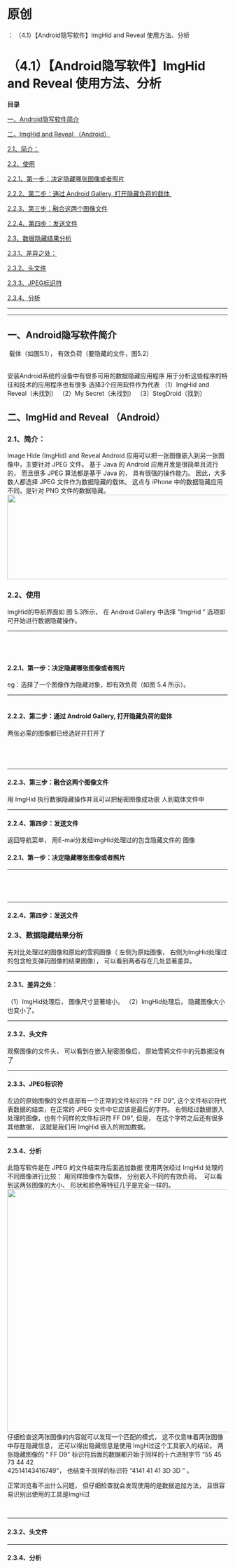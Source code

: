 # 原创
：  （4.1）【Android隐写软件】lmgHid and Reveal 使用方法、分析

# （4.1）【Android隐写软件】lmgHid and Reveal 使用方法、分析

**目录**

[一、Android隐写软件简介](#%E4%B8%80%E3%80%81Android%E9%9A%90%E5%86%99%E8%BD%AF%E4%BB%B6%E7%AE%80%E4%BB%8B)

[二、lmgHid and Reveal （Android）](#%E4%BA%8C%E3%80%81lmgHid%20and%20Reveal%20%EF%BC%88Android%EF%BC%89)

[2.1、简介：](#2.1%E3%80%81%E7%AE%80%E4%BB%8B%EF%BC%9A)

[2.2、使用](#2.2%E3%80%81%E4%BD%BF%E7%94%A8)

[2.2.1、第一步：决定隐藏哪张图像或者照片](#2.2.1%E3%80%81%E7%AC%AC%E4%B8%80%E6%AD%A5%EF%BC%9A%E5%86%B3%E5%AE%9A%E9%9A%90%E8%97%8F%E5%93%AA%E5%BC%A0%E5%9B%BE%E5%83%8F%E6%88%96%E8%80%85%E7%85%A7%E7%89%87)

[2.2.2、第二步：通过 Android Gallery, 打开隐藏负荷的载体 ](#2.2.2%E3%80%81%E7%AC%AC%E4%BA%8C%E6%AD%A5%EF%BC%9A%E9%80%9A%E8%BF%87%20Android%20Gallery%2C%20%E6%89%93%E5%BC%80%E9%9A%90%E8%97%8F%E8%B4%9F%E8%8D%B7%E7%9A%84%E8%BD%BD%E4%BD%93%C2%A0)

[2.2.3、第三步：融合这两个图像文件](#2.2.3%E3%80%81%E7%AC%AC%E4%B8%89%E6%AD%A5%EF%BC%9A%E8%9E%8D%E5%90%88%E8%BF%99%E4%B8%A4%E4%B8%AA%E5%9B%BE%E5%83%8F%E6%96%87%E4%BB%B6)

[2.2.4、第四步：发送文件](#2.2.4%E3%80%81%E7%AC%AC%E5%9B%9B%E6%AD%A5%EF%BC%9A%E5%8F%91%E9%80%81%E6%96%87%E4%BB%B6)

[2.3、数据隐藏结果分析](#2.3%E3%80%81%E6%95%B0%E6%8D%AE%E9%9A%90%E8%97%8F%E7%BB%93%E6%9E%9C%E5%88%86%E6%9E%90)

[2.3.1、差异之处：](#2.3.1%E3%80%81%E5%B7%AE%E5%BC%82%E4%B9%8B%E5%A4%84%EF%BC%9A)

[2.3.2、头文件](#2.3.2%E3%80%81%E5%A4%B4%E6%96%87%E4%BB%B6)

[2.3.3、JPEG标识符](#2.3.3%E3%80%81JPEG%E6%A0%87%E8%AF%86%E7%AC%A6)

[2.3.4、分析](#2.3.4%E3%80%81%E5%88%86%E6%9E%90)

---


---


## 一、Android隐写软件简介

> 
 载体（如图5.1）， 有效负荷（要隐藏的文件，图5.2）


<br/> 安装Android系统的设备中有很多可用的数据隐藏应用程序
用于分析这些程序的特征和技术的应用程序也有很多
选择3个应用软件作为代表
（1）ImgHid and Reveal（未找到）
（2）My Secret（未找到）
（3）StegDroid（找到）



## 二、lmgHid and Reveal （Android）

> 
<h3>2.1、简介：</h3>
Image Hide (ImgHid) and Reveal Android 应用可以把一张图像嵌入到另一张图像中，主要针对 JPEG 文件。
基于 Java 的 Android 应用开发是很简单且流行的， 而且很多 JPEG 算法都是基于 Java 的， 具有很强的操作能力。 因此，大多数人都选择 JPEG 文件作为数据隐藏的载体。
这点与 iPhone 中的数据隐藏应用不同，是针对 PNG 文件的数据隐藏。<br/><img alt="" height="193" src="https://img-blog.csdnimg.cn/2b92de7c41314e21ab9e582c456fc51e.png" width="1019"/>



> 
<h3>2.2、使用</h3>
ImgHid的导航界面如 图 5.3所示， 在 Android Gallery 中选择 "ImgHid ” 选项即可开始进行数据隐藏操作。

<hr/>
<h4><br/>  </h4>
<h4>2.2.1、第一步：决定隐藏哪张图像或者照片</h4>
eg：选择了一个图像作为隐藏对象，即有效负荷（如图 5.4 所示）。

<hr/>
<h4><br/>2.2.2、第二步：通过 Android Gallery, 打开隐藏负荷的载体 </h4>
两张必需的图像都已经选好并打开了

<h4><br/>  </h4>
<hr/>
<h4>2.2.3、第三步：融合这两个图像文件</h4>
用 ImgHid 执行数据隐藏操作并且可以把秘密图像成功嵌 人到载体文件中


<hr/>
<h4>2.2.4、第四步：发送文件</h4>
返回导航菜单， 用E-mai分发经ImgHid处理过的包含隐藏文件的 图像





#### 2.2.1、第一步：决定隐藏哪张图像或者照片

---


#### <br/>  

---


#### 2.2.4、第四步：发送文件

> 
<h3>2.3、数据隐藏结果分析</h3>
先对比处理过的图像和原始的雪鸦图像（ 左侧为原始图像， 右侧为lmgHid处理过的包含枪支弹药图像的结果图像）， 可以看到两者存在几处显著差异。

<hr/>

<h4>2.3.1、差异之处：</h4>
（1）lmgHid处理后， 图像尺寸显著缩小。
（2）ImgHid处理后， 隐藏图像大小也变小了。
<hr/>
<h4>2.3.2、头文件</h4>
观察图像的文件头， 可以看到在嵌入秘密图像后， 原始雪鸦文件中的元数据没有了

<hr/>
<h4>2.3.3、JPEG标识符</h4>
左边的原始图像的文件底部有一个正常的文件标识符 “ FF D9", 这个文件标识符代表数据的结束，在正常的 JPEG 文件中它应该是最后的字符。
右侧经过数据嵌入处理的图像，也有个同样的文件标识符 FF D9", 但是， 在这个字符之后还有很多其他数据， 这就是我们用 ImgHid 嵌入的附加数据。

<hr/>
<h4>2.3.4、分析</h4>
此隐写软件是在 JPEG 的文件结束符后面追加数据
使用两张经过 ImgHid 处理的不同图像进行比较：
用同样图像作为载体， 分别嵌入不同的有效负荷。 
可以看到这两张图像的大小、 形状和颜色等特征几乎是完全一样的。
<img alt="" height="555" src="https://img-blog.csdnimg.cn/81cc10bbe3cd46b9a85810f75b194873.png" width="848"/><br/> 仔细检查这两张图像的内容就可以发现一个匹配的模式， 这不仅意味着两张图像中存在隐藏信息， 还可以得出隐藏信息是使用 lmgH过这个工具嵌入的结论。
两张隐藏图像的 “ FF D9" 标识符后面的数据都开始于同样的十六进制字节 ”55 45 73 44 42 <br/> 42514143416749"， 也结束千同样的标识符 ”4141 41 41 3D 3D ” 。



正常浏览看不出什么问题， 但仔细检查就会发现使用的是数据追加方法， 且很容易识别出使用的工具是ImgH过

 



---


#### 2.3.2、头文件

---


#### 2.3.4、分析
